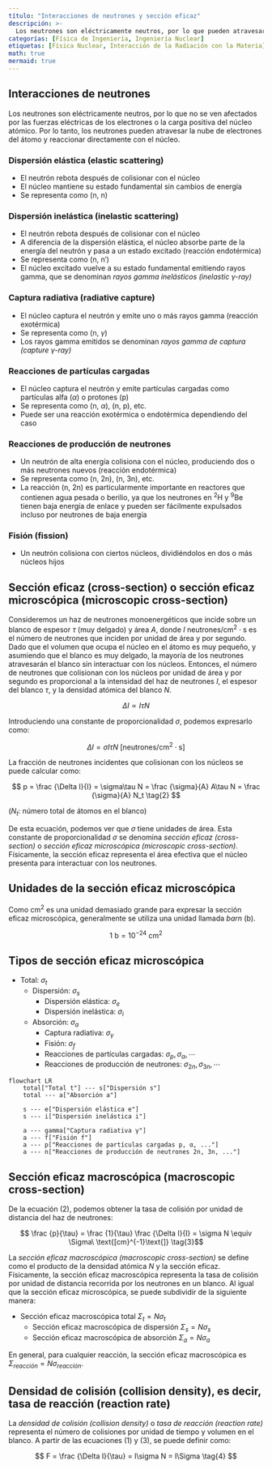 ```yaml
---
título: "Interacciones de neutrones y sección eficaz"
descripción: >-
  Los neutrones son eléctricamente neutros, por lo que pueden atravesar la nube de electrones del átomo sin ser afectados por fuerzas eléctricas y reaccionar directamente con el núcleo atómico. Exploramos los tipos de interacciones de neutrones y el concepto de sección eficaz nuclear.
categorías: [Física de Ingeniería, Ingeniería Nuclear]
etiquetas: [Física Nuclear, Interacción de la Radiación con la Materia]
math: true
mermaid: true
---
```


## Interacciones de neutrones
Los neutrones son eléctricamente neutros, por lo que no se ven afectados por las fuerzas eléctricas de los electrones o la carga positiva del núcleo atómico. Por lo tanto, los neutrones pueden atravesar la nube de electrones del átomo y reaccionar directamente con el núcleo.

### Dispersión elástica (elastic scattering)
- El neutrón rebota después de colisionar con el núcleo
- El núcleo mantiene su estado fundamental sin cambios de energía
- Se representa como (n, n)

### Dispersión inelástica (inelastic scattering)
- El neutrón rebota después de colisionar con el núcleo
- A diferencia de la dispersión elástica, el núcleo absorbe parte de la energía del neutrón y pasa a un estado excitado (reacción endotérmica)
- Se representa como (n, n′)
- El núcleo excitado vuelve a su estado fundamental emitiendo rayos gamma, que se denominan *rayos gamma inelásticos (inelastic $\gamma$-ray)*

### Captura radiativa (radiative capture)
- El núcleo captura el neutrón y emite uno o más rayos gamma (reacción exotérmica)
- Se representa como (n, $\gamma$)
- Los rayos gamma emitidos se denominan *rayos gamma de captura (capture $\gamma$-ray)*

### Reacciones de partículas cargadas
- El núcleo captura el neutrón y emite partículas cargadas como partículas alfa ($\alpha$) o protones (p)
- Se representa como (n, $\alpha$), (n, p), etc.
- Puede ser una reacción exotérmica o endotérmica dependiendo del caso

### Reacciones de producción de neutrones
- Un neutrón de alta energía colisiona con el núcleo, produciendo dos o más neutrones nuevos (reacción endotérmica)
- Se representa como (n, 2n), (n, 3n), etc.
- La reacción (n, 2n) es particularmente importante en reactores que contienen agua pesada o berilio, ya que los neutrones en $^2\text{H}$ y $^9\text{Be}$ tienen baja energía de enlace y pueden ser fácilmente expulsados incluso por neutrones de baja energía

### Fisión (fission)
- Un neutrón colisiona con ciertos núcleos, dividiéndolos en dos o más núcleos hijos

## Sección eficaz (cross-section) o sección eficaz microscópica (microscopic cross-section)
Consideremos un haz de neutrones monoenergéticos que incide sobre un blanco de espesor $\tau$ (muy delgado) y área $A$, donde $I\ \text{neutrones/cm}^2\cdot \text{s}$ es el número de neutrones que inciden por unidad de área y por segundo. Dado que el volumen que ocupa el núcleo en el átomo es muy pequeño, y asumiendo que el blanco es muy delgado, la mayoría de los neutrones atravesarán el blanco sin interactuar con los núcleos. Entonces, el número de neutrones que colisionan con los núcleos por unidad de área y por segundo es proporcional a la intensidad del haz de neutrones $I$, el espesor del blanco $\tau$, y la densidad atómica del blanco $N$.

$$ \Delta I \propto I\tau N $$

Introduciendo una constante de proporcionalidad $\sigma$, podemos expresarlo como:

$$ \Delta I = \sigma I\tau N\ \text{[neutrones/cm}^2\cdot\text{s]} \tag{1} $$

La fracción de neutrones incidentes que colisionan con los núcleos se puede calcular como:

$$ p = \frac {\Delta I}{I} = \sigma\tau N = \frac {\sigma}{A} A\tau N = \frac {\sigma}{A} N_t \tag{2} $$

($N_t$: número total de átomos en el blanco)

De esta ecuación, podemos ver que $\sigma$ tiene unidades de área. Esta constante de proporcionalidad $\sigma$ se denomina *sección eficaz (cross-section)* o *sección eficaz microscópica (microscopic cross-section)*. Físicamente, la sección eficaz representa el área efectiva que el núcleo presenta para interactuar con los neutrones.

## Unidades de la sección eficaz microscópica
Como cm$^2$ es una unidad demasiado grande para expresar la sección eficaz microscópica, generalmente se utiliza una unidad llamada *barn* (b).

$$ 1\ \text{b} = 10^{-24}\ \text{cm}^2 $$

## Tipos de sección eficaz microscópica
- Total: $\sigma_t$
  - Dispersión: $\sigma_s$
    - Dispersión elástica: $\sigma_e$
    - Dispersión inelástica: $\sigma_i$
  - Absorción: $\sigma_a$
    - Captura radiativa: $\sigma_\gamma$
    - Fisión: $\sigma_f$
    - Reacciones de partículas cargadas: $\sigma_p, \sigma_\alpha, \cdots$
    - Reacciones de producción de neutrones: $\sigma_{2n}, \sigma_{3n}, \cdots$

```mermaid
flowchart LR
	total["Total t"] --- s["Dispersión s"]
	total --- a["Absorción a"]

	s --- e["Dispersión elástica e"]
	s --- i["Dispersión inelástica i"]

	a --- gamma["Captura radiativa γ"]
	a --- f["Fisión f"]
	a --- p["Reacciones de partículas cargadas p, α, ..."]
	a --- n["Reacciones de producción de neutrones 2n, 3n, ..."]
```

## Sección eficaz macroscópica (macroscopic cross-section)
De la ecuación (2), podemos obtener la tasa de colisión por unidad de distancia del haz de neutrones:

$$ \frac {p}{\tau} = \frac {1}{\tau} \frac {\Delta I}{I} = \sigma N \equiv \Sigma\ \text{[cm}^{-1}\text{]} \tag{3}$$

La *sección eficaz macroscópica (macroscopic cross-section)* se define como el producto de la densidad atómica $N$ y la sección eficaz. Físicamente, la sección eficaz macroscópica representa la tasa de colisión por unidad de distancia recorrida por los neutrones en un blanco. Al igual que la sección eficaz microscópica, se puede subdividir de la siguiente manera:

- Sección eficaz macroscópica total $\Sigma_t=N\sigma_t$
  - Sección eficaz macroscópica de dispersión $\Sigma_s=N\sigma_s$
  - Sección eficaz macroscópica de absorción $\Sigma_a=N\sigma_a$

En general, para cualquier reacción, la sección eficaz macroscópica es $\Sigma_{reacción}=N\sigma_{reacción}$.

## Densidad de colisión (collision density), es decir, tasa de reacción (reaction rate)
La *densidad de colisión (collision density)* o *tasa de reacción (reaction rate)* representa el número de colisiones por unidad de tiempo y volumen en el blanco. A partir de las ecuaciones (1) y (3), se puede definir como:

$$ F = \frac {\Delta I}{\tau} = I\sigma N = I\Sigma \tag{4} $$